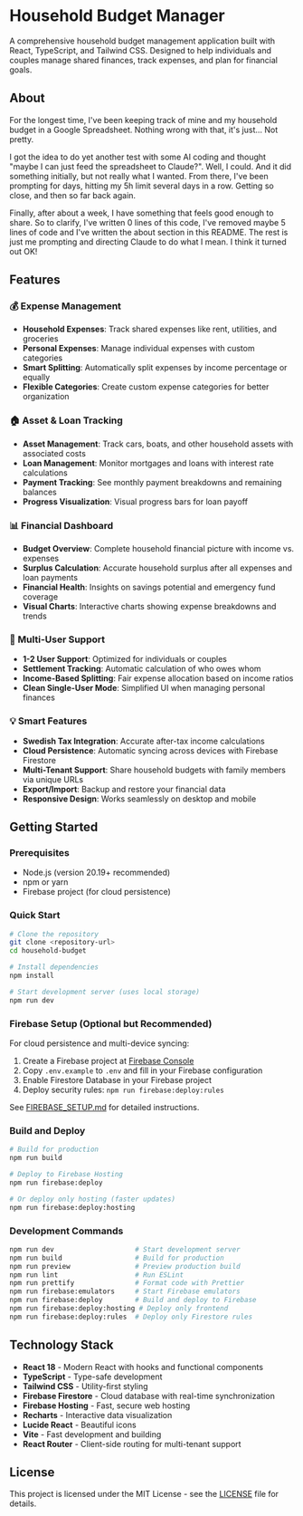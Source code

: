 # Household Budget Manager

A comprehensive household budget management application built with React,
TypeScript, and Tailwind CSS. Designed to help individuals and couples manage
shared finances, track expenses, and plan for financial goals.

## About

For the longest time, I've been keeping track of mine and my household budget in
a Google Spreadsheet. Nothing wrong with that, it's just... Not pretty.

I got the idea to do yet another test with some AI coding and thought "maybe I
can just feed the spreadsheet to Claude?". Well, I could. And it did something
initially, but not really what I wanted. From there, I've been prompting for
days, hitting my 5h limit several days in a row. Getting so close, and then so
far back again.

Finally, after about a week, I have something that feels good enough to share.
So to clarify, I've written 0 lines of this code, I've removed maybe 5 lines of
code and I've written the about section in this README. The rest is just me
prompting and directing Claude to do what I mean. I think it turned out OK!

## Features

### 💰 Expense Management

- **Household Expenses**: Track shared expenses like rent, utilities, and groceries
- **Personal Expenses**: Manage individual expenses with custom categories
- **Smart Splitting**: Automatically split expenses by income percentage or equally
- **Flexible Categories**: Create custom expense categories for better organization

### 🏠 Asset & Loan Tracking

- **Asset Management**: Track cars, boats, and other household assets with associated costs
- **Loan Management**: Monitor mortgages and loans with interest rate calculations
- **Payment Tracking**: See monthly payment breakdowns and remaining balances
- **Progress Visualization**: Visual progress bars for loan payoff

### 📊 Financial Dashboard

- **Budget Overview**: Complete household financial picture with income vs. expenses
- **Surplus Calculation**: Accurate household surplus after all expenses and loan payments
- **Financial Health**: Insights on savings potential and emergency fund coverage
- **Visual Charts**: Interactive charts showing expense breakdowns and trends

### 👥 Multi-User Support

- **1-2 User Support**: Optimized for individuals or couples
- **Settlement Tracking**: Automatic calculation of who owes whom
- **Income-Based Splitting**: Fair expense allocation based on income ratios
- **Clean Single-User Mode**: Simplified UI when managing personal finances

### 💡 Smart Features

- **Swedish Tax Integration**: Accurate after-tax income calculations
- **Cloud Persistence**: Automatic syncing across devices with Firebase Firestore
- **Multi-Tenant Support**: Share household budgets with family members via unique URLs
- **Export/Import**: Backup and restore your financial data
- **Responsive Design**: Works seamlessly on desktop and mobile

## Getting Started

### Prerequisites

- Node.js (version 20.19+ recommended)
- npm or yarn
- Firebase project (for cloud persistence)

### Quick Start

```bash
# Clone the repository
git clone <repository-url>
cd household-budget

# Install dependencies
npm install

# Start development server (uses local storage)
npm run dev
```

### Firebase Setup (Optional but Recommended)

For cloud persistence and multi-device syncing:

1. Create a Firebase project at [Firebase Console](https://console.firebase.google.com/)
2. Copy `.env.example` to `.env` and fill in your Firebase configuration
3. Enable Firestore Database in your Firebase project
4. Deploy security rules: `npm run firebase:deploy:rules`

See [FIREBASE_SETUP.md](FIREBASE_SETUP.md) for detailed instructions.

### Build and Deploy

```bash
# Build for production
npm run build

# Deploy to Firebase Hosting
npm run firebase:deploy

# Or deploy only hosting (faster updates)
npm run firebase:deploy:hosting
```

### Development Commands

```bash
npm run dev                    # Start development server
npm run build                  # Build for production
npm run preview                # Preview production build
npm run lint                   # Run ESLint
npm run prettify               # Format code with Prettier
npm run firebase:emulators     # Start Firebase emulators
npm run firebase:deploy        # Build and deploy to Firebase
npm run firebase:deploy:hosting # Deploy only frontend
npm run firebase:deploy:rules  # Deploy only Firestore rules
```

## Technology Stack

- **React 18** - Modern React with hooks and functional components
- **TypeScript** - Type-safe development
- **Tailwind CSS** - Utility-first styling
- **Firebase Firestore** - Cloud database with real-time synchronization
- **Firebase Hosting** - Fast, secure web hosting
- **Recharts** - Interactive data visualization
- **Lucide React** - Beautiful icons
- **Vite** - Fast development and building
- **React Router** - Client-side routing for multi-tenant support

## License

This project is licensed under the MIT License - see the [LICENSE](LICENSE) file
for details.

